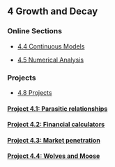 ## 4 Growth and Decay

### Online Sections

* [4.4 Continuous Models](4.4.pdf)

* [4.5 Numerical Analysis](4.5.pdf)

### Projects

* [4.8 Projects](projects4.8.pdf)

#### [Project 4.1: Parasitic relationships](project4.1.pdf)

#### [Project 4.2: Financial calculators](project4.2.pdf)

#### [Project 4.3: Market penetration](project4.3.pdf)

#### [Project 4.4: Wolves and Moose](project4.4.pdf)
